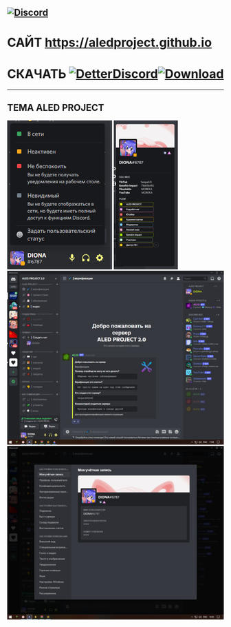 [![Discord](https://img.shields.io/badge/discord-ALEDPROJECT-purple?style=for-the-badge)](https://discord.gg/rQHRex2)
---
# САЙТ https://aledproject.github.io
# СКАЧАТЬ [![DetterDiscord](https://img.shields.io/badge/Скачать-BETTERDISCORD-black?style=for-the-badge)](https://github.com/BetterDiscord/Installer/releases/latest/download/BetterDiscord-Windows.exe)[![Download](https://img.shields.io/badge/Скачать-ТЕМУ-black?style=for-the-badge)](https://github.com/ALEDPROJECT/ALED-PROJECT/releases/download/14.7/aledproject.theme.css)
---
## ТЕМА ALED PROJECT 
![](statusmenu.png) ![](profile.png) ![](theme.png) ![](settings.png)
